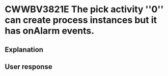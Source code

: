 # CWWBV3821E The pick activity ''0'' can create process instances but it has onAlarm events.

## Explanation

## User response